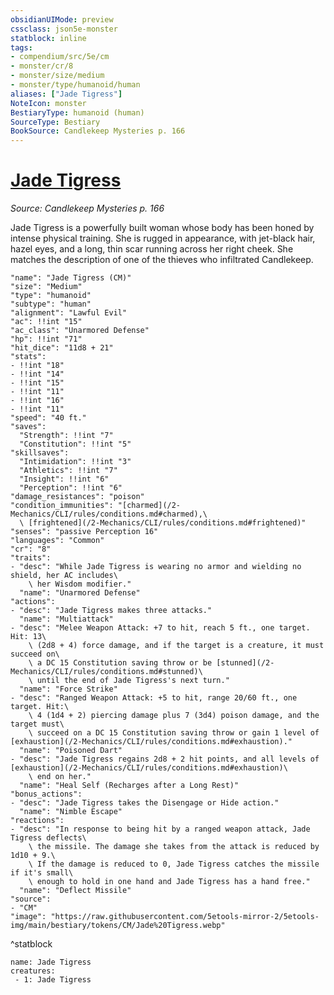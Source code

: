 ```yaml
---
obsidianUIMode: preview
cssclass: json5e-monster
statblock: inline
tags:
- compendium/src/5e/cm
- monster/cr/8
- monster/size/medium
- monster/type/humanoid/human
aliases: ["Jade Tigress"]
NoteIcon: monster
BestiaryType: humanoid (human)
SourceType: Bestiary
BookSource: Candlekeep Mysteries p. 166
---
```

# [Jade Tigress](2-Mechanics/CLI/bestiary/npc/jade-tigress-cm.md)
*Source: Candlekeep Mysteries p. 166*  

Jade Tigress is a powerfully built woman whose body has been honed by intense physical training. She is rugged in appearance, with jet-black hair, hazel eyes, and a long, thin scar running across her right cheek. She matches the description of one of the thieves who infiltrated Candlekeep.

```statblock
"name": "Jade Tigress (CM)"
"size": "Medium"
"type": "humanoid"
"subtype": "human"
"alignment": "Lawful Evil"
"ac": !!int "15"
"ac_class": "Unarmored Defense"
"hp": !!int "71"
"hit_dice": "11d8 + 21"
"stats":
- !!int "18"
- !!int "14"
- !!int "15"
- !!int "11"
- !!int "16"
- !!int "11"
"speed": "40 ft."
"saves":
  "Strength": !!int "7"
  "Constitution": !!int "5"
"skillsaves":
  "Intimidation": !!int "3"
  "Athletics": !!int "7"
  "Insight": !!int "6"
  "Perception": !!int "6"
"damage_resistances": "poison"
"condition_immunities": "[charmed](/2-Mechanics/CLI/rules/conditions.md#charmed),\
  \ [frightened](/2-Mechanics/CLI/rules/conditions.md#frightened)"
"senses": "passive Perception 16"
"languages": "Common"
"cr": "8"
"traits":
- "desc": "While Jade Tigress is wearing no armor and wielding no shield, her AC includes\
    \ her Wisdom modifier."
  "name": "Unarmored Defense"
"actions":
- "desc": "Jade Tigress makes three attacks."
  "name": "Multiattack"
- "desc": "Melee Weapon Attack: +7 to hit, reach 5 ft., one target. Hit: 13\
    \ (2d8 + 4) force damage, and if the target is a creature, it must succeed on\
    \ a DC 15 Constitution saving throw or be [stunned](/2-Mechanics/CLI/rules/conditions.md#stunned)\
    \ until the end of Jade Tigress's next turn."
  "name": "Force Strike"
- "desc": "Ranged Weapon Attack: +5 to hit, range 20/60 ft., one target. Hit:\
    \ 4 (1d4 + 2) piercing damage plus 7 (3d4) poison damage, and the target must\
    \ succeed on a DC 15 Constitution saving throw or gain 1 level of [exhaustion](/2-Mechanics/CLI/rules/conditions.md#exhaustion)."
  "name": "Poisoned Dart"
- "desc": "Jade Tigress regains 2d8 + 2 hit points, and all levels of [exhaustion](/2-Mechanics/CLI/rules/conditions.md#exhaustion)\
    \ end on her."
  "name": "Heal Self (Recharges after a Long Rest)"
"bonus_actions":
- "desc": "Jade Tigress takes the Disengage or Hide action."
  "name": "Nimble Escape"
"reactions":
- "desc": "In response to being hit by a ranged weapon attack, Jade Tigress deflects\
    \ the missile. The damage she takes from the attack is reduced by 1d10 + 9.\
    \ If the damage is reduced to 0, Jade Tigress catches the missile if it's small\
    \ enough to hold in one hand and Jade Tigress has a hand free."
  "name": "Deflect Missile"
"source":
- "CM"
"image": "https://raw.githubusercontent.com/5etools-mirror-2/5etools-img/main/bestiary/tokens/CM/Jade%20Tigress.webp"
```
^statblock

```encounter-table
name: Jade Tigress
creatures:
 - 1: Jade Tigress
```